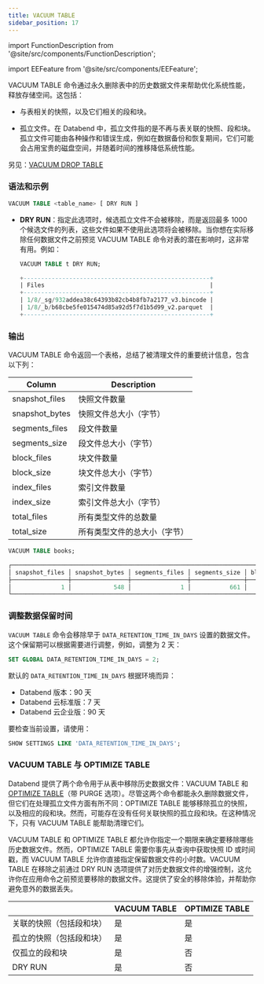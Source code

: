 ```yaml
---
title: VACUUM TABLE
sidebar_position: 17
---
```

import FunctionDescription from '@site/src/components/FunctionDescription';

<FunctionDescription description="引入或更新于：v1.2.364"/>

import EEFeature from '@site/src/components/EEFeature';

<EEFeature featureName='VACUUM TABLE'/>

VACUUM TABLE 命令通过永久删除表中的历史数据文件来帮助优化系统性能，释放存储空间。这包括：

- 与表相关的快照，以及它们相关的段和块。

- 孤立文件。在 Databend 中，孤立文件指的是不再与表关联的快照、段和块。孤立文件可能由各种操作和错误生成，例如在数据备份和恢复期间，它们可能会占用宝贵的磁盘空间，并随着时间的推移降低系统性能。

另见：[VACUUM DROP TABLE](91-vacuum-drop-table.md)

### 语法和示例

```sql
VACUUM TABLE <table_name> [ DRY RUN ]
```

- **DRY RUN**：指定此选项时，候选孤立文件不会被移除，而是返回最多 1000 个候选文件的列表，这些文件如果不使用此选项将会被移除。当你想在实际移除任何数据文件之前预览 VACUUM TABLE 命令对表的潜在影响时，这非常有用。例如：

    ```sql
    VACUUM TABLE t DRY RUN;

    +-----------------------------------------------------+
    | Files                                               |
    +-----------------------------------------------------+
    | 1/8/_sg/932addea38c64393b82cb4b8fb7a2177_v3.bincode |
    | 1/8/_b/b68cbe5fe015474d85a92d5f7d1b5d99_v2.parquet  |
    +-----------------------------------------------------+
    ```

### 输出

VACUUM TABLE 命令返回一个表格，总结了被清理文件的重要统计信息，包含以下列：

| Column         | Description                               |
|----------------|-------------------------------------------|
| snapshot_files | 快照文件数量                              |
| snapshot_bytes | 快照文件总大小（字节）                    |
| segments_files | 段文件数量                                |
| segments_size  | 段文件总大小（字节）                      |
| block_files    | 块文件数量                                |
| block_size     | 块文件总大小（字节）                      |
| index_files    | 索引文件数量                              |
| index_size     | 索引文件总大小（字节）                    |
| total_files    | 所有类型文件的总数量                      |
| total_size     | 所有类型文件的总大小（字节）              |

```sql title='示例：'
VACUUM TABLE books;

┌───────────────────────────────────────────────────────────────────────────────────────────────────────────────────────────────────────────────────┐
│ snapshot_files │ snapshot_bytes │ segments_files │ segments_size │ block_files │ block_size │ index_files │ index_size │ total_files │ total_size │
├────────────────┼────────────────┼────────────────┼───────────────┼─────────────┼────────────┼─────────────┼────────────┼─────────────┼────────────┤
│              1 │            548 │              1 │           661 │           1 │        494 │           1 │        713 │           4 │       2416 │
└───────────────────────────────────────────────────────────────────────────────────────────────────────────────────────────────────────────────────┘
```

### 调整数据保留时间

`VACUUM TABLE` 命令会移除早于 `DATA_RETENTION_TIME_IN_DAYS` 设置的数据文件。这个保留期可以根据需要进行调整，例如，调整为 2 天：

```sql
SET GLOBAL DATA_RETENTION_TIME_IN_DAYS = 2;
```

默认的 `DATA_RETENTION_TIME_IN_DAYS` 根据环境而异：

- Databend 版本：90 天
- Databend 云标准版：7 天
- Databend 云企业版：90 天

要检查当前设置，请使用：

```sql
SHOW SETTINGS LIKE 'DATA_RETENTION_TIME_IN_DAYS';
```

### VACUUM TABLE 与 OPTIMIZE TABLE

Databend 提供了两个命令用于从表中移除历史数据文件：VACUUM TABLE 和 [OPTIMIZE TABLE](60-optimize-table.md)（带 PURGE 选项）。尽管这两个命令都能永久删除数据文件，但它们在处理孤立文件方面有所不同：OPTIMIZE TABLE 能够移除孤立的快照，以及相应的段和块。然而，可能存在没有任何关联快照的孤立段和块。在这种情况下，只有 VACUUM TABLE 能帮助清理它们。

VACUUM TABLE 和 OPTIMIZE TABLE 都允许你指定一个期限来确定要移除哪些历史数据文件。然而，OPTIMIZE TABLE 需要你事先从查询中获取快照 ID 或时间戳，而 VACUUM TABLE 允许你直接指定保留数据文件的小时数。VACUUM TABLE 在移除之前通过 DRY RUN 选项提供了对历史数据文件的增强控制，这允许你在应用命令之前预览要移除的数据文件。这提供了安全的移除体验，并帮助你避免意外的数据丢失。 


| 	                                                  | VACUUM TABLE 	 | OPTIMIZE TABLE 	 |
|----------------------------------------------------|----------------|------------------|
| 关联的快照（包括段和块） 	                          | 是          	 | 是            	 |
| 孤立的快照（包括段和块）     	                      | 是          	 | 是            	 |
| 仅孤立的段和块                                     | 是          	 | 否             	 |
| DRY RUN                                         	  | 是          	 | 否             	 |